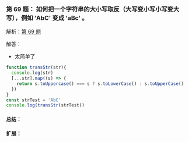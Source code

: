 ### 第 69 题： 如何把一个字符串的大小写取反（大写变小写小写变大写），例如 ’AbC' 变成 'aBc' 。

解析：[第 69 题](https://github.com/Advanced-Frontend/Daily-Interview-Question/issues/116)

解答：

- 太简单了

```javascript
function transStr(str){
  console.log(str)
  [...str].map((s) => {
    return s.toUppercase() === s ? s.toLowerCase() : s.toUpperCase()
  })
}
const strTest = 'AbC'
console.log(transStr(strTest))
```

#### 总结：



#### 扩展：




